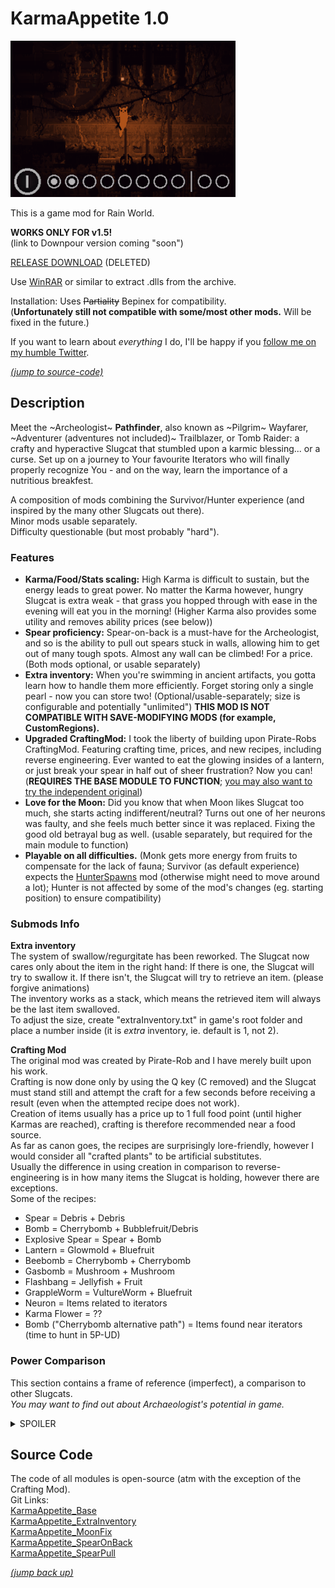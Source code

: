 # KarmaAppetite 1.0  
  
  ![alt text](thumb.png)
  
This is a game mod for Rain World.  
  
**WORKS ONLY FOR v1.5!**  
(link to Downpour version coming "soon")
  
[RELEASE DOWNLOAD](https://github.com/Dark-Gran/KarmaAppetite/releases/tag/1.0) (DELETED)  

Use [WinRAR](https://www.google.com/search?q=winrar) or similar to extract .dlls from the archive.  
  
Installation: Uses ~~Partiality~~ Bepinex for compatibility.  
(**Unfortunately still not compatible with some/most other mods.** Will be fixed in the future.)  
  
If you want to learn about _everything_ I do, I'll be happy if you [follow me on my humble Twitter](https://twitter.com/DarkGran_CZ).  
  
[_(jump to source-code)_](#source-code)  
  
  
## Description
  
Meet the ~Archeologist~ **Pathfinder**, also known as ~Pilgrim~ Wayfarer, ~Adventurer (adventures not included)~ Trailblazer, or Tomb Raider: a crafty and hyperactive Slugcat that stumbled upon a karmic blessing... or a curse. Set up on a journey to Your favourite Iterators who will finally properly recognize You - and on the way, learn the importance of a nutritious breakfest.  
  
A composition of mods combining the Survivor/Hunter experience (and inspired by the many other Slugcats out there).  
Minor mods usable separately.  
Difficulty questionable (but most probably "hard").  
  
### Features  
- **Karma/Food/Stats scaling:** High Karma is difficult to sustain, but the energy leads to great power. No matter the Karma however, hungry Slugcat is extra weak - that grass you hopped through with ease in the evening will eat you in the morning!
(Higher Karma also provides some utility and removes ability prices (see below))
- **Spear proficiency:** Spear-on-back is a must-have for the Archeologist, and so is the ability to pull out spears stuck in walls, allowing him to get out of many tough spots. Almost any wall can be climbed! For a price. (Both mods optional, or usable separately)  
- **Extra inventory:** When you're swimming in ancient artifacts, you gotta learn how to handle them more efficiently. Forget storing only a single pearl - now you can store two! (Optional/usable-separately; size is configurable and potentially "unlimited") **THIS MOD IS NOT COMPATIBLE WITH SAVE-MODIFYING MODS (for example, CustomRegions).**  
- **Upgraded CraftingMod:** I took the liberty of building upon Pirate-Robs CraftingMod. Featuring crafting time, prices, and new recipes, including reverse engineering. Ever wanted to eat the glowing insides of a lantern, or just break your spear in half out of sheer frustration? Now you can! (**REQUIRES THE BASE MODULE TO FUNCTION**; [you may also want to try the independent original](https://drive.google.com/file/d/1Ncw1LacgQ2BIFJdovaphjtJKiaqBlaBs/view))  
- **Love for the Moon:** Did you know that when Moon likes Slugcat too much, she starts acting indifferent/neutral? Turns out one of her neurons was faulty, and she feels much better since it was replaced. Fixing the good old betrayal bug as well. (usable separately, but required for the main module to function)  
- **Playable on all difficulties.** (Monk gets more energy from fruits to compensate for the lack of fauna; Survivor (as default experience) expects the [HunterSpawns](https://drive.google.com/file/d/1VlO82XQMyXaY79xhIF2rRuiWxUYStPFu/view) mod (otherwise might need to move around a lot); Hunter is not affected by some of the mod's changes (eg. starting position) to ensure compatibility)  
  
### Submods Info  
**Extra inventory**  
The system of swallow/regurgitate has been reworked. The Slugcat now cares only about the item in the right hand: If there is one, the Slugcat will try to swallow it. If there isn't, the Slugcat will try to retrieve an item. (please forgive animations)  
The inventory works as a stack, which means the retrieved item will always be the last item swalloved.  
To adjust the size, create "extraInventory.txt" in game's root folder and place a number inside (it is _extra_ inventory, ie. default is 1, not 2).  
  
**Crafting Mod**  
The original mod was created by Pirate-Rob and I have merely built upon his work.  
Crafting is now done only by using the Q key (C removed) and the Slugcat must stand still and attempt the craft for a few seconds before receiving a result (even when the attempted recipe does not work).  
Creation of items usually has a price up to 1 full food point (until higher Karmas are reached), crafting is therefore recommended near a food source.  
As far as canon goes, the recipes are surprisingly lore-friendly, however I would consider all "crafted plants" to be artificial substitutes.  
Usually the difference in using creation in comparison to reverse-engineering is in how many items the Slugcat is holding, however there are exceptions.  
Some of the recipes:  
- Spear = Debris + Debris  
- Bomb = Cherrybomb + Bubblefruit/Debris  
- Explosive Spear = Spear + Bomb  
- Lantern = Glowmold + Bluefruit  
- Beebomb = Cherrybomb + Cherrybomb  
- Gasbomb = Mushroom + Mushroom  
- Flashbang = Jellyfish + Fruit  
- GrappleWorm = VultureWorm + Bluefruit  
- Neuron = Items related to iterators  
- Karma Flower = ??  
- Bomb ("Cherrybomb alternative path") = Items found near iterators (time to hunt in 5P-UD)  

### Power Comparison  
  
This section contains a frame of reference (imperfect), a comparison to other Slugcats.  
_You may want to find out about Archaeologist's potential in game._  
  
<details>
  
  <summary>SPOILER</summary>
  
  **No food, any Karma**: Slower than Monk and can't even throw a spear properly: stucking it into walls/creatures requires a jump into melee distance.  
  **Max food, Karma 1-3**: +- Survivor  
  **Max food, Karma 5**: Glowing Hunter with a multiplied damage on spear.  
  **Max food, Karma 10**: Dances with Martyr. (on Karma 10, all bonuses are doubled)  
  Note: Karma 7 removes food price from crafting and spear-dislodge.
  
</details>
  
  
  
## Source Code
  
The code of all modules is open-source (atm with the exception of the Crafting Mod).  
Git Links:  
[KarmaAppetite_Base](https://github.com/Dark-Gran/KarmaAppetite_Base)  
[KarmaAppetite_ExtraInventory](https://github.com/Dark-Gran/KarmaAppetite_ExtraInventory)  
[KarmaAppetite_MoonFix](https://github.com/Dark-Gran/MoonFix)  
[KarmaAppetite_SpearOnBack](https://github.com/Dark-Gran/KarmaAppetite_SpearOnBack)  
[KarmaAppetite_SpearPull](https://github.com/Dark-Gran/KarmaAppetite_SpearPull)  

[_(jump back up)_](#karmaappetite)
